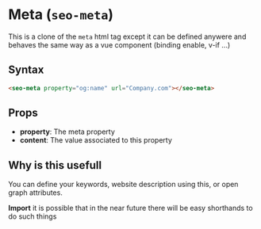 # Meta (`seo-meta`)

This is a clone of the `meta` html tag except it can be defined anywere and behaves the same way as a vue component (binding enable, v-if ...)

## Syntax

```html
<seo-meta property="og:name" url="Company.com"></seo-meta>
```

## Props

- __property__: The meta property
- __content__: The value associated to this property

## Why is this usefull

You can define your keywords, website description using this, or open graph attributes.

__Import__ it is possible that in the near future there will be easy shorthands to do such things
